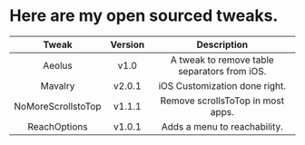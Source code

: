 # Here are my open sourced tweaks.

| Tweak | Version | Description |
| :-----: | :-------: | :-----------: |
| Aeolus | v1.0 | A tweak to remove table separators from iOS. |
| Mavalry | v2.0.1 | iOS Customization done right. |
| NoMoreScrollstoTop | v1.1.1 | Remove scrollsToTop in most apps. |
| ReachOptions | v1.0.1 | Adds a menu to reachability. |